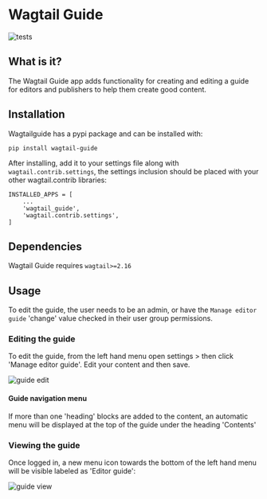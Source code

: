 # Wagtail Guide
![tests](https://github.com/kevinhowbrook/wagtailguide/workflows/Tests/badge.svg)

## What is it?

The Wagtail Guide app adds functionality for creating and editing a guide for editors and publishers to help them create good content.

## Installation

Wagtailguide has a pypi package and can be installed with:

```
pip install wagtail-guide
```

After installing, add it to your settings file along with `wagtail.contrib.settings`, the settings inclusion should be placed with your other wagtail.contrib libraries:

```
INSTALLED_APPS = [
    ...
    'wagtail_guide',
    'wagtail.contrib.settings',
]
```

## Dependencies
Wagtail Guide requires `wagtail>=2.16`

## Usage
To edit the guide, the user needs to be an admin, or have the `Manage editor guide` 'change' value checked in their user group permissions.

### Editing the guide
To edit the guide, from the left hand menu open settings > then click 'Manage editor guide'. Edit your content and then save.

![guide edit](https://i.imgur.com/ZGRlu3I.png)

#### Guide navigation menu
If more than one 'heading' blocks are added to the content, an automatic menu will be displayed at the top of the guide under the heading 'Contents'

### Viewing the guide
Once logged in, a new menu icon towards the bottom of the left hand menu will be visible labeled as 'Editor guide':

![guide view](https://i.imgur.com/HbCVvXy.png)
